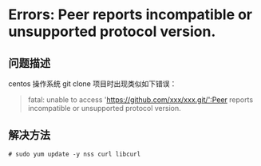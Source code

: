 # Errors: Peer reports incompatible or unsupported protocol version.

## 问题描述

centos 操作系统
git clone 项目时出现类似如下错误：

> fatal: unable to access 'https://github.com/xxx/xxx.git/':Peer reports incompatible or unsupported protocol version.

## 解决方法

```
# sudo yum update -y nss curl libcurl
```
